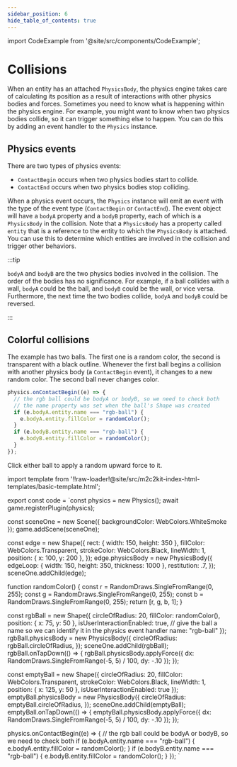 ```yaml
---
sidebar_position: 6
hide_table_of_contents: true
---
```


import CodeExample from '@site/src/components/CodeExample';

# Collisions

When an entity has an attached `PhysicsBody`, the physics engine takes care of calculating its position as a result of interactions with other physics bodies and forces. Sometimes you need to know what is happening within the physics engine. For example, you might want to know when two physics bodies collide, so it can trigger something else to happen. You can do this by adding an event handler to the `Physics` instance. 

## Physics events

There are two types of physics events:

- `ContactBegin` occurs when two physics bodies start to collide.
- `ContactEnd` occurs when two physics bodies stop colliding.

When a physics event occurs, the `Physics` instance will emit an event with the type of the event type (`ContactBegin` or `ContactEnd`). The event object will have a `bodyA` property and a `bodyB` property, each of which is a `PhysicsBody` in the collision. Note that a `PhysicsBody` has a property called `entity` that is a reference to the entity to which the `PhysicsBody` is attached. You can use this to determine which entities are involved in the collision and trigger other behaviors.

:::tip

`bodyA` and `bodyB` are the two physics bodies involved in the collision. The order of the bodies has no significance. For example, if a ball collides with a wall, `bodyA` could be the ball, and  `bodyB` could be the wall, or vice versa. Furthermore, the next time the two bodies collide,  `bodyA` and `bodyB` could be reversed.

:::

## Colorful collisions

The example has two balls. The first one is a random color, the second is transparent with a black outline. Whenever the first ball begins a collision with another physics body (a `ContactBegin` event), it changes to a new random color. The second ball never changes color.

```js
physics.onContactBegin((e) => {
  // the rgb ball could be bodyA or bodyB, so we need to check both
  // the name property was set when the ball's Shape was created
  if (e.bodyA.entity.name === "rgb-ball") {
    e.bodyA.entity.fillColor = randomColor();
  }
  if (e.bodyB.entity.name === "rgb-ball") {
    e.bodyB.entity.fillColor = randomColor();
  }
});
```

Click either ball to apply a random upward force to it.

import template from '!!raw-loader!@site/src/m2c2kit-index-html-templates/basic-template.html';

export const code = `const physics = new Physics();
await game.registerPlugin(physics);
 
const sceneOne = new Scene({ backgroundColor: WebColors.WhiteSmoke });
game.addScene(sceneOne);
 
const edge = new Shape({
  rect: { width: 150, height: 350 },
  fillColor: WebColors.Transparent,
  strokeColor: WebColors.Black,
  lineWidth: 1,
  position: { x: 100, y: 200 },
});
edge.physicsBody = new PhysicsBody({
  edgeLoop: { width: 150, height: 350, thickness: 1000 },
  restitution: .7,
});
sceneOne.addChild(edge);
 
function randomColor() {
  const r = RandomDraws.SingleFromRange(0, 255);
  const g = RandomDraws.SingleFromRange(0, 255);
  const b = RandomDraws.SingleFromRange(0, 255);
  return [r, g, b, 1];
}
 
const rgbBall = new Shape({
  circleOfRadius: 20,
  fillColor: randomColor(),
  position: { x: 75, y: 50 },
  isUserInteractionEnabled: true,
  // give the ball a name so we can identify it in the physics event handler
  name: "rgb-ball"
});
rgbBall.physicsBody = new PhysicsBody({
  circleOfRadius: rgbBall.circleOfRadius,
});
sceneOne.addChild(rgbBall);
rgbBall.onTapDown(() => {
  rgbBall.physicsBody.applyForce({
    dx: RandomDraws.SingleFromRange(-5, 5) / 100, dy: -.10
  });
});
 
const emptyBall = new Shape({
  circleOfRadius: 20,
  fillColor: WebColors.Transparent,
  strokeColor: WebColors.Black,
  lineWidth: 1,
  position: { x: 125, y: 50 },
  isUserInteractionEnabled: true
});
emptyBall.physicsBody = new PhysicsBody({
  circleOfRadius: emptyBall.circleOfRadius,
});
sceneOne.addChild(emptyBall);
emptyBall.onTapDown(() => {
  emptyBall.physicsBody.applyForce({
    dx: RandomDraws.SingleFromRange(-5, 5) / 100, dy: -.10
  });
});
 
physics.onContactBegin((e) => {
  // the rgb ball could be bodyA or bodyB, so we need to check both
  if (e.bodyA.entity.name === "rgb-ball") {
    e.bodyA.entity.fillColor = randomColor();
  }
  if (e.bodyB.entity.name === "rgb-ball") {
    e.bodyB.entity.fillColor = randomColor();
  }
});
`

<CodeExample code={code} template={template} console="true"/>
